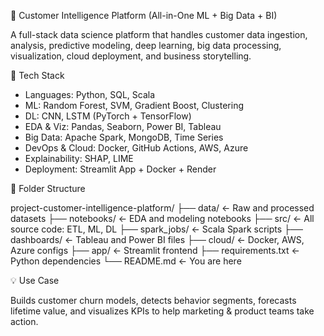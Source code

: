 🧠 Customer Intelligence Platform (All-in-One ML + Big Data + BI)

A full-stack data science platform that handles customer data ingestion, analysis, predictive modeling, deep learning, big data processing, visualization, cloud deployment, and business storytelling.

🚀 Tech Stack

- Languages: Python, SQL, Scala
- ML: Random Forest, SVM, Gradient Boost, Clustering
- DL: CNN, LSTM (PyTorch + TensorFlow)
- EDA & Viz: Pandas, Seaborn, Power BI, Tableau
- Big Data: Apache Spark, MongoDB, Time Series
- DevOps & Cloud: Docker, GitHub Actions, AWS, Azure
- Explainability: SHAP, LIME
- Deployment: Streamlit App + Docker + Render

📂 Folder Structure

project-customer-intelligence-platform/
├── data/                    ← Raw and processed datasets
├── notebooks/               ← EDA and modeling notebooks
├── src/                     ← All source code: ETL, ML, DL
├── spark_jobs/             ← Scala Spark scripts
├── dashboards/             ← Tableau and Power BI files
├── cloud/                  ← Docker, AWS, Azure configs
├── app/                    ← Streamlit frontend
├── requirements.txt        ← Python dependencies
└── README.md               ← You are here

💡 Use Case

Builds customer churn models, detects behavior segments, forecasts lifetime value, and visualizes KPIs to help marketing & product teams take action.
